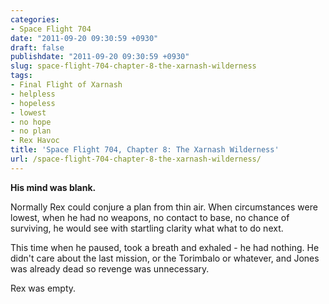 ```yaml
---
categories:
- Space Flight 704
date: "2011-09-20 09:30:59 +0930"
draft: false
publishdate: "2011-09-20 09:30:59 +0930"
slug: space-flight-704-chapter-8-the-xarnash-wilderness
tags:
- Final Flight of Xarnash
- helpless
- hopeless
- lowest
- no hope
- no plan
- Rex Havoc
title: 'Space Flight 704, Chapter 8: The Xarnash Wilderness'
url: /space-flight-704-chapter-8-the-xarnash-wilderness/
---
```

**His mind was blank.**

Normally Rex could conjure a plan from thin air. When circumstances were
lowest, when he had no weapons, no contact to base, no chance of
surviving, he would see with startling clarity what what to do next.

This time when he paused, took a breath and exhaled - he had nothing. He
didn't care about the last mission, or the Torimbalo or whatever, and
Jones was already dead so revenge was unnecessary.

Rex was empty.